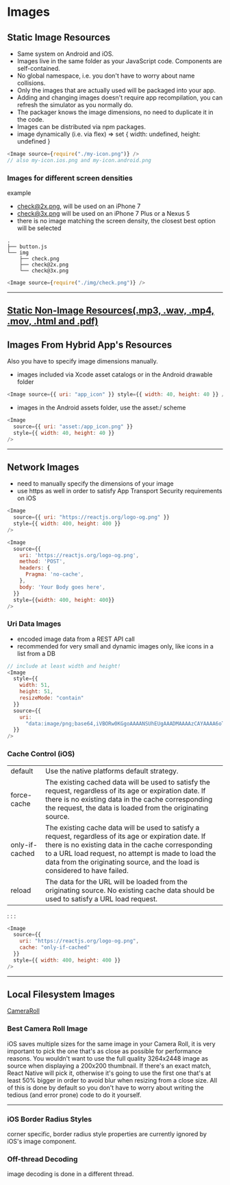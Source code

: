# Images

## Static Image Resources

- Same system on Android and iOS.
- Images live in the same folder as your JavaScript code. Components are self-contained.
- No global namespace, i.e. you don't have to worry about name collisions.
- Only the images that are actually used will be packaged into your app.
- Adding and changing images doesn't require app recompilation, you can refresh the simulator as you normally do.
- The packager knows the image dimensions, no need to duplicate it in the code.
- Images can be distributed via npm packages.
- image dynamically (i.e. via flex) => set { width: undefined, height: undefined }

```js
<Image source={require("./my-icon.png")} />
// also my-icon.ios.png and my-icon.android.png
```

### Images for different screen densities

example

- check@2x.png, will be used on an iPhone 7
- check@3x.png will be used on an iPhone 7 Plus or a Nexus 5
- there is no image matching the screen density, the closest best option will be selected

```
.
├── button.js
└── img
    ├── check.png
    ├── check@2x.png
    └── check@3x.png
```

```js
<Image source={require("./img/check.png")} />
```

---

## [Static Non-Image Resources(.mp3, .wav, .mp4, .mov, .html and .pdf)](https://github.com/facebook/metro/blob/master/packages/metro-config/src/defaults/defaults.js#L14-L44)

## Images From Hybrid App's Resources

Also you have to specify image dimensions manually.

- images included via Xcode asset catalogs or in the Android drawable folder

```js
<Image source={{ uri: "app_icon" }} style={{ width: 40, height: 40 }} />
```

- images in the Android assets folder, use the asset:/ scheme

```js
<Image
  source={{ uri: "asset:/app_icon.png" }}
  style={{ width: 40, height: 40 }}
/>
```

---

## Network Images

- need to manually specify the dimensions of your image
- use https as well in order to satisfy App Transport Security requirements on iOS

```js
<Image
  source={{ uri: "https://reactjs.org/logo-og.png" }}
  style={{ width: 400, height: 400 }}
/>

<Image
  source={{
    uri: 'https://reactjs.org/logo-og.png',
    method: 'POST',
    headers: {
      Pragma: 'no-cache',
    },
    body: 'Your Body goes here',
  }}
  style={{width: 400, height: 400}}
/>
```

### Uri Data Images

- encoded image data from a REST API call
- recommended for very small and dynamic images only, like icons in a list from a DB

```js
// include at least width and height!
<Image
  style={{
    width: 51,
    height: 51,
    resizeMode: "contain"
  }}
  source={{
    uri:
      "data:image/png;base64,iVBORw0KGgoAAAANSUhEUgAAADMAAAAzCAYAAAA6oTAqAAAAEXRFWHRTb2Z0d2FyZQBwbmdjcnVzaEB1SfMAAABQSURBVGje7dSxCQBACARB+2/ab8BEeQNhFi6WSYzYLYudDQYGBgYGBgYGBgYGBgYGBgZmcvDqYGBgmhivGQYGBgYGBgYGBgYGBgYGBgbmQw+P/eMrC5UTVAAAAABJRU5ErkJggg=="
  }}
/>
```

### Cache Control (iOS)

|                |                                                                                                                                                                                                                                                                                                 |
| -------------- | ----------------------------------------------------------------------------------------------------------------------------------------------------------------------------------------------------------------------------------------------------------------------------------------------- |
| default        | Use the native platforms default strategy.                                                                                                                                                                                                                                                      |
| force-cache    | The existing cached data will be used to satisfy the request, regardless of its age or expiration date. If there is no existing data in the cache corresponding the request, the data is loaded from the originating source.                                                                    |
| only-if-cached | The existing cache data will be used to satisfy a request, regardless of its age or expiration date. If there is no existing data in the cache corresponding to a URL load request, no attempt is made to load the data from the originating source, and the load is considered to have failed. |
| reload         | The data for the URL will be loaded from the originating source. No existing cache data should be used to satisfy a URL load request.                                                                                                                                                           |

:
:
:

```js
<Image
  source={{
    uri: "https://reactjs.org/logo-og.png",
    cache: "only-if-cached"
  }}
  style={{ width: 400, height: 400 }}
/>
```

---

## Local Filesystem Images

[CameraRoll](https://github.com/react-native-community/react-native-cameraroll)

### Best Camera Roll Image

iOS saves multiple sizes for the same image in your Camera Roll, it is very important to pick the one that's as close as possible for performance reasons. You wouldn't want to use the full quality 3264x2448 image as source when displaying a 200x200 thumbnail. If there's an exact match, React Native will pick it, otherwise it's going to use the first one that's at least 50% bigger in order to avoid blur when resizing from a close size. All of this is done by default so you don't have to worry about writing the tedious (and error prone) code to do it yourself.

---

### iOS Border Radius Styles

corner specific, border radius style properties are currently ignored by iOS's image component.

### Off-thread Decoding

image decoding is done in a different thread.
